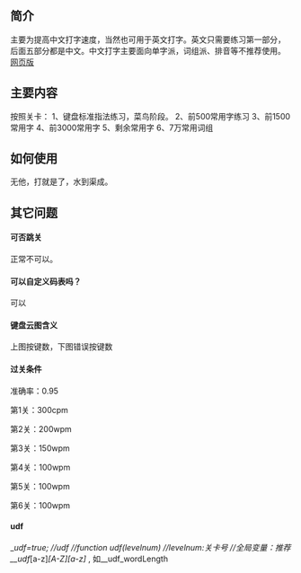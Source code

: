 ## 简介
主要为提高中文打字速度，当然也可用于英文打字。英文只需要练习第一部分， 后面五部分都是中文。中文打字主要面向单字派，词组派、排音等不推荐使用。
 [网页版](https://luckysweetykitty.github.io)
## 主要内容

按照关卡：
1、键盘标准指法练习，菜鸟阶段。
2、前500常用字练习
3、前1500常用字
4、前3000常用字
5、剩余常用字
6、7万常用词组


## 如何使用

无他，打就是了，水到渠成。


## 其它问题

#### 可否跳关

正常不可以。

#### 可以自定义码表吗？

可以


#### 键盘云图含义

上图按键数，下图错误按键数

#### 过关条件

准确率：0.95


第1关：300cpm

第2关：200wpm

第3关：150wpm

第4关：100wpm

第5关：100wpm

第6关：100wpm



#### udf

__udf=true;
//udf
//function udf(levelnum)
//levelnum:关卡号
//全局变量：推荐__udf_[a-z]*[A-Z][a-z]*  ,    如__udf_wordLength



